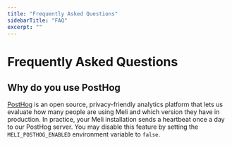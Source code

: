 ```yaml
---
title: "Frequently Asked Questions"
sidebarTitle: "FAQ"
excerpt: ""
---
```


# Frequently Asked Questions

## Why do you use PostHog

[PostHog](https://github.com/PostHog/posthog) is an open source, privacy-friendly analytics platform that lets us evaluate how many people are using Meli and which version they have in production. In practice, your Meli installation sends a heartbeat once a day to our PostHog server. You may disable this feature by setting the `MELI_POSTHOG_ENABLED` environment variable to `false`.
